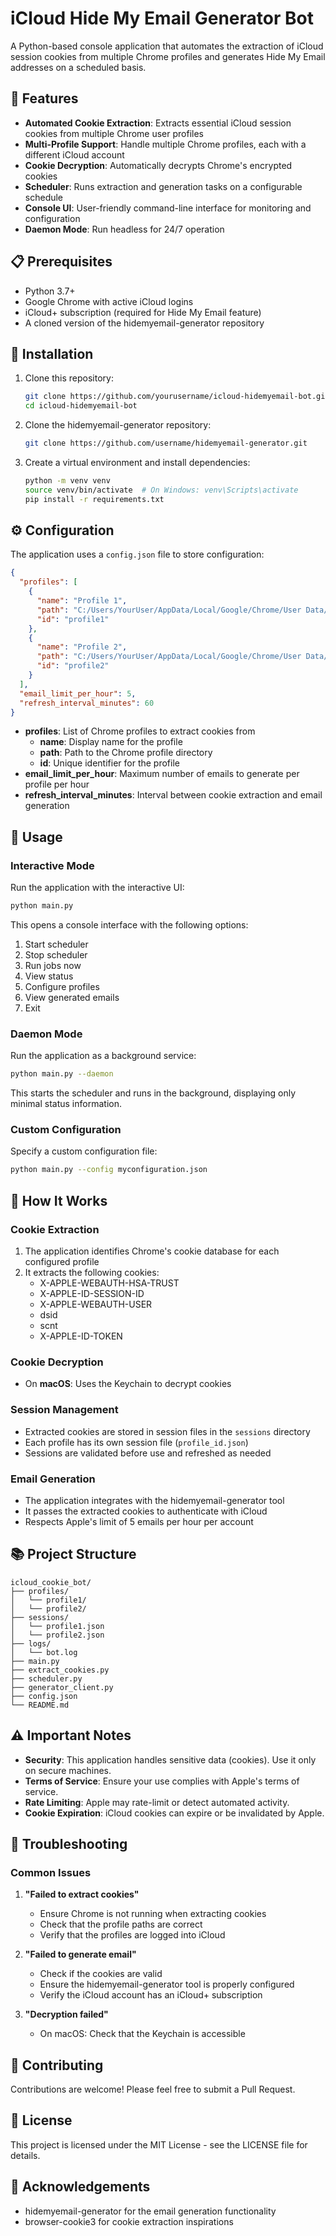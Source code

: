 # iCloud Hide My Email Generator Bot

A Python-based console application that automates the extraction of iCloud session cookies from multiple Chrome profiles and generates Hide My Email addresses on a scheduled basis.

## 🌟 Features

- **Automated Cookie Extraction**: Extracts essential iCloud session cookies from multiple Chrome user profiles
- **Multi-Profile Support**: Handle multiple Chrome profiles, each with a different iCloud account
- **Cookie Decryption**: Automatically decrypts Chrome's encrypted cookies
- **Scheduler**: Runs extraction and generation tasks on a configurable schedule
- **Console UI**: User-friendly command-line interface for monitoring and configuration
- **Daemon Mode**: Run headless for 24/7 operation

## 📋 Prerequisites

- Python 3.7+
- Google Chrome with active iCloud logins
- iCloud+ subscription (required for Hide My Email feature)
- A cloned version of the hidemyemail-generator repository

## 🔧 Installation

1. Clone this repository:
   ```bash
   git clone https://github.com/yourusername/icloud-hidemyemail-bot.git
   cd icloud-hidemyemail-bot
   ```

2. Clone the hidemyemail-generator repository:
   ```bash
   git clone https://github.com/username/hidemyemail-generator.git
   ```

3. Create a virtual environment and install dependencies:
   ```bash
   python -m venv venv
   source venv/bin/activate  # On Windows: venv\Scripts\activate
   pip install -r requirements.txt
   ```

## ⚙️ Configuration

The application uses a `config.json` file to store configuration:

```json
{
  "profiles": [
    {
      "name": "Profile 1",
      "path": "C:/Users/YourUser/AppData/Local/Google/Chrome/User Data/Profile 1",
      "id": "profile1"
    },
    {
      "name": "Profile 2",
      "path": "C:/Users/YourUser/AppData/Local/Google/Chrome/User Data/Profile 2",
      "id": "profile2"
    }
  ],
  "email_limit_per_hour": 5,
  "refresh_interval_minutes": 60
}
```

- **profiles**: List of Chrome profiles to extract cookies from
  - **name**: Display name for the profile
  - **path**: Path to the Chrome profile directory
  - **id**: Unique identifier for the profile
- **email_limit_per_hour**: Maximum number of emails to generate per profile per hour
- **refresh_interval_minutes**: Interval between cookie extraction and email generation

## 🚀 Usage

### Interactive Mode

Run the application with the interactive UI:

```bash
python main.py
```

This opens a console interface with the following options:
1. Start scheduler
2. Stop scheduler
3. Run jobs now
4. View status
5. Configure profiles
6. View generated emails
7. Exit

### Daemon Mode

Run the application as a background service:

```bash
python main.py --daemon
```

This starts the scheduler and runs in the background, displaying only minimal status information.

### Custom Configuration

Specify a custom configuration file:

```bash
python main.py --config myconfiguration.json
```

## 🧠 How It Works

### Cookie Extraction

1. The application identifies Chrome's cookie database for each configured profile
2. It extracts the following cookies:
   - X-APPLE-WEBAUTH-HSA-TRUST
   - X-APPLE-ID-SESSION-ID
   - X-APPLE-WEBAUTH-USER
   - dsid
   - scnt
   - X-APPLE-ID-TOKEN

### Cookie Decryption

- On **macOS**: Uses the Keychain to decrypt cookies

### Session Management

- Extracted cookies are stored in session files in the `sessions` directory
- Each profile has its own session file (`profile_id.json`)
- Sessions are validated before use and refreshed as needed

### Email Generation

- The application integrates with the hidemyemail-generator tool
- It passes the extracted cookies to authenticate with iCloud
- Respects Apple's limit of 5 emails per hour per account

## 📚 Project Structure

```
icloud_cookie_bot/
├── profiles/
│   └── profile1/
│   └── profile2/
├── sessions/
│   └── profile1.json
│   └── profile2.json
├── logs/
│   └── bot.log
├── main.py
├── extract_cookies.py
├── scheduler.py
├── generator_client.py
├── config.json
└── README.md
```

## ⚠️ Important Notes

- **Security**: This application handles sensitive data (cookies). Use it only on secure machines.
- **Terms of Service**: Ensure your use complies with Apple's terms of service.
- **Rate Limiting**: Apple may rate-limit or detect automated activity.
- **Cookie Expiration**: iCloud cookies can expire or be invalidated by Apple.

## 🔨 Troubleshooting

### Common Issues

1. **"Failed to extract cookies"**
   - Ensure Chrome is not running when extracting cookies
   - Check that the profile paths are correct
   - Verify that the profiles are logged into iCloud

2. **"Failed to generate email"**
   - Check if the cookies are valid
   - Ensure the hidemyemail-generator tool is properly configured
   - Verify the iCloud account has an iCloud+ subscription

3. **"Decryption failed"**
   - On macOS: Check that the Keychain is accessible

## 🤝 Contributing

Contributions are welcome! Please feel free to submit a Pull Request.

## 📄 License

This project is licensed under the MIT License - see the LICENSE file for details.

## 🙏 Acknowledgements

- hidemyemail-generator for the email generation functionality
- browser-cookie3 for cookie extraction inspirations